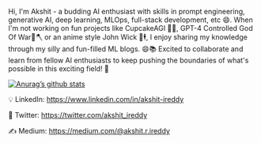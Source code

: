 Hi, I'm Akshit - a budding AI enthusiast with skills in prompt engineering, generative AI, deep learning, MLOps, full-stack development, etc 😄. When I'm not working on fun projects like CupcakeAGI 🧁🤖, GPT-4 Controlled God Of War💪🪓 or an anime style John Wick 🔫🕴, I enjoy sharing my knowledge through my silly and fun-filled ML blogs. 😄📚 Excited to collaborate and learn from fellow AI enthusiasts to keep pushing the boundaries of what's possible in this exciting field! 🚀

[![Anurag’s github stats](https://github-readme-stats.vercel.app/api?username=AkshitIreddy)](https://github.com/AkshitIreddy)

💡 LinkedIn: https://www.linkedin.com/in/akshit-ireddy

🐤 Twitter: https://twitter.com/akshit_ireddy

✍️ Medium: https://medium.com/@akshit.r.ireddy 
<!---
AkshitIreddy/AkshitIreddy is a ✨ special ✨ repository because its `README.md` (this file) appears on your GitHub profile.
You can click the Preview link to take a look at your changes.
--->
